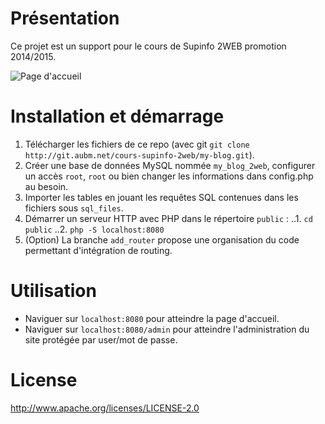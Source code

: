 # Présentation

Ce projet est un support pour le cours de Supinfo 2WEB promotion 2014/2015.

![Page d'accueil](http://git.aubm.net/cours-supinfo-2web/my-blog/raw/master/doc/home.png)

# Installation et démarrage

1. Télécharger les fichiers de ce repo (avec git `git clone http://git.aubm.net/cours-supinfo-2web/my-blog.git`).
2. Créer une base de données MySQL nommée `my_blog_2web`, configurer un accès `root`, `root` ou bien changer les informations dans config.php au besoin.
3. Importer les tables en jouant les requêtes SQL contenues dans les fichiers sous `sql_files`.
4. Démarrer un serveur HTTP avec PHP dans le répertoire `public` :
..1. `cd public`
..2. `php -S localhost:8080`
5. (Option) La branche `add_router` propose une organisation du code permettant d'intégration de routing.

# Utilisation

- Naviguer sur `localhost:8080` pour atteindre la page d'accueil.
- Naviguer sur `localhost:8080/admin` pour atteindre l'administration du site protégée par user/mot de passe.

# License

http://www.apache.org/licenses/LICENSE-2.0
